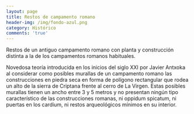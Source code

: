 ```yaml
---
layout: page
title: Restos de campamento romano
header-img: /img/fondo-azul.png
category: Histórico
comments: 'true'
---
```



Restos de un antiguo campamento romano con planta y construcción distinta a la de los campamentos romanos habituales.

Novedosa teoría introducida en los inicios del siglo XXI por Javier Antxoka al considerar como posibles murallas de un campamento romano las construcciones en piedra seca en forma de polígono rectangular que rodea un alto de la sierra de Criptana frente al cerro de La Virgen. Estas posibles murallas tienen un ancho entre 3 y 5 metros y no presentan ningún tipo característico de las construcciones romanas, ni oppidum spicatum, ni puertas en los cardium, ni restos arqueológicos mínimos en su interior.     
